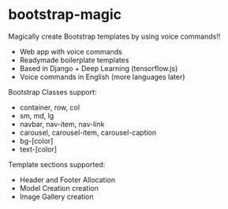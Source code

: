 # bootstrap-magic
Magically create Bootstrap templates by using voice commands!!

* Web app with voice commands
* Readymade boilerplate templates
* Based in Django + Deep Learning (tensorflow.js)
* Voice commands in English (more languages later)

Bootstrap Classes support:

* container, row, col
* sm, md, lg
* navbar, nav-item, nav-link
* carousel, carousel-item, carousel-caption
* bg-[color]
* text-[color]

Template sections supported:

* Header and Footer Allocation
* Model Creation creation
* Image Gallery creation
